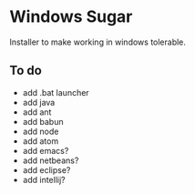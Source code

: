 Windows Sugar
=============

Installer to make working in windows tolerable.


To do
------

* add .bat launcher
* add java
* add ant
* add babun
* add node
* add atom
* add emacs?
* add netbeans?
* add eclipse?
* add intellij?
